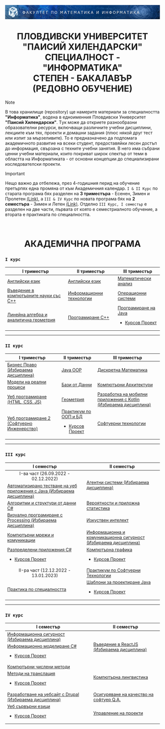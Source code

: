 <img src="https://github.com/rythm-net/PU-Informatics/blob/main/%D0%9C%D0%B0%D1%82%D0%B5%D1%80%D0%B8%D0%B0%D0%BB%D0%B8/fmi_header.png" align="center">

<h1 align="center" class="multiline-title">ПЛОВДИВСКИ УНИВЕРСИТЕТ<br>"ПАИСИЙ ХИЛЕНДАРСКИ"<br>СПЕЦИАЛНОСТ - "ИНФОРМАТИКА"<br>СТЕПЕН - БАКАЛАВЪР<br>(РЕДОВНО ОБУЧЕНИЕ)</h1>

> [!NOTE]
> В това хранилище (repository) ще намерите материали за специалността **"Информатика"**, водена в едноименния Пловдивски Университет **"Паисий Хилендарски"**. Tук може да откриете разнообразни образователни ресурси, включващи различните учебни дисциплини, лекциите към тях, проекти и домашни задания (плюс някой друг тест или изпит за мързеливите). To е предназначено да подпомага академичното развитие на всеки студент, предоставяйки лесен достъп до информация, свързана с техните учебни занятия. В него има събрани ценни учебни материали, които покриват широк спектър от теми в областта на Информатиката - от основни концепции до специализирани изследователски проекти.

> [!IMPORTANT]
> Нещо важно да отбeлежа, през 4-годишния перид на обучение претърпях една промяна от към Aкадемичния календар. ``I & II Kурс`` по старата програма бях разделен на **3 триместъра** - Есенен, Зимен и Пролетен [(Link)](https://github.com/rythm-net/PU-Informatics/blob/main/%D0%9C%D0%B0%D1%82%D0%B5%D1%80%D0%B8%D0%B0%D0%BB%D0%B8/%D0%90%D0%BA%D0%B0%D0%B4%D0%B5%D0%BC%D0%B8%D1%87%D0%BD%D0%B0%20%D0%BF%D1%80%D0%BE%D0%B3%D1%80%D0%B0%D0%BC%D0%B0%20-%20%D0%98%D0%BD%D1%84%D0%BE%D1%80%D0%BC%D0%B0%D1%82%D0%B8%D0%BA%D0%B0%20(%D1%81%D1%82%D0%B0%D1%80%D0%B0).png), а ``III & IV Курс`` по новата програма бях на **2 семестъра** - Зимен и Летен [(Link)](https://github.com/rythm-net/PU-Informatics/blob/main/%D0%9C%D0%B0%D1%82%D0%B5%D1%80%D0%B8%D0%B0%D0%BB%D0%B8/%D0%90%D0%BA%D0%B0%D0%B4%D0%B5%D0%BC%D0%B8%D1%87%D0%BD%D0%B0%20%D0%BF%D1%80%D0%BE%D0%B3%D1%80%D0%B0%D0%BC%D0%B0%20-%20%D0%98%D0%BD%D1%84%D0%BE%D1%80%D0%BC%D0%B0%D1%82%D0%B8%D0%BA%D0%B0%20(%D0%BD%D0%BE%D0%B2%D0%B0).png). Отделно ``III Курс, I семестър`` е разделен на две части, първата от която е семестриалното обучение, а втората е практиката по специалността.

<br>

<h1 align="center">АКАДЕМИЧНА ПРОГРАМА</h1>

### ```I курс```

<table align="center">
    <thead>
        <tr>
            <th>I триместър</th>
            <th>II триместър</th>
            <th>III триместър</th>
        </tr>
    </thead>
    <tbody>
        <tr>
            <td><a href="I курс/I триместър/Английски Език">Английски eзик</a></td>
            <td><a href="I курс/II триместър/Английски език">Английски eзик</a></td>
            <td><a href="I курс/III триместър/Математически анализ">Математически анализ</a></td>
        </tr>
        <tr>
            <td><a href="I курс/I триместър/Въведение в компютърните науки със C++">Въведение в компютърните науки със C++</a></td>
            <td><a href="I курс/II триместър/Информационни технологии">Информационни технологии</a></td>
            <td><a href="I курс/III триместър/Операционни системи">Операционни системи</a></td>
        </tr>
        <tr>
            <td><a href="I курс/I триместър/Линейна алгебра и аналитична геометрия">Линейна алгебра и аналитична геометрия</a></td>
            <td><a href="I курс/II триместър/Програмирaне C++">Програмирaне C++</a></td>
            <td><a href="I курс/III триместър/Програмиране на Java">Програмиране на Java</a>
                <ul>
                  <li><a href="https://github.com/rythm-net/Cats-Programmers">Курсов Проект</a></li>
                </ul>
            </td>
</table>

---

### ```II курс```

<table align="center">
    <thead>
        <tr>
            <th>I триместър</th>
            <th>II триместър</th>
            <th>III триместър</th>
        </tr>
    </thead>
    <tbody>
        <tr>
            <td><a href="II курс/I триместър/Бизнес Право (Избираема дисциплина)">Бизнес Право<br>(Избираема дисциплина)</a></td>
            <td><a href="II курс/II триместър/Java OOP">Java OOP</a></td>
            <td><a href="II курс/III триместър/Дискретна Математика">Дискретна Математика</a></td>
        </tr>
        <tr>
            <td><a href="II курс/I триместър/Модели на реални процеси">Модели на реални процеси</a></td>
            <td><a href="II курс/II триместър/Бази от Данни">Бази от Данни</a></td>
            <td><a href="II курс/III триместър/Компютърни Архитектури">Компютърни Архитектури</a></td>
        </tr>
        <tr>
            <td><a href="II курс/I триместър/Уеб програмиране (HTML, CSS, JS)">Уеб програмиране (HTML, CSS, JS)</a></td>
            <td><a href="II курс/II триместър/Геометрия">Геометрия</a></td>
            <td><a href="II курс/III триместър/Разработка на мобилни приложения с Kotlin (Избираема дисциплина)">Разработка на мобилни приложения с Kotlin (Избираема дисциплина)</a></td>
        </tr>      
        <tr>
            <td><a href="II курс/I триместър/Уеб програмиране 2 (Софтуерно Инженерство)">Уеб програмиране 2 (Софтуерно Инженерство)</a></td>
            <td><a href="II курс/II триместър/Практикум по ООП и БД">Практикум по ООП и БД</a>
                <ul>
                  <li><a href="https://github.com/rythm-net/Cars-Project">Курсов Проект</a></li>
                </ul>
            </td>
            <td><a href="II курс/III триместър/Софтуерни технологии">Софтуерни технологии</a></td>
</table>

---

### ```III курс```

<table align="center">
    <thead>
        <tr>
            <th>I семестър</th>
            <th>II семестър</th>
        </tr></thead>
    <tbody>
        <tr>
            <td align="center">I-ва част (26.09.2022 - 02.12.2022)</td>
            <td rowspan="2"><a href="III курс/II семестър/Агентни системи (Избираема дисциплина)">Агентни системи (Избираема дисциплина)</a></td>
        </tr>
        <tr>
            <td><a href="III курс/I семестър/Автоматизирано тестване на уеб приложения с Java (Избираема дисциплина)">Автоматизирано тестване на уеб приложения с Java (Избираема дисциплина)</a></td>
        </tr>
        <tr>
            <td><a href="https://github.com/rythm-net/PU-Informatics/tree/main/III%20%D0%BA%D1%83%D1%80%D1%81/I%20%D1%81%D0%B5%D0%BC%D0%B5%D1%81%D1%82%D1%8A%D1%80/%D0%90%D0%BB%D0%B3%D0%BE%D1%80%D0%B8%D1%82%D0%BC%D0%B8%20%D0%B8%20%D1%81%D1%82%D1%80%D1%83%D0%BA%D1%82%D1%83%D1%80%D0%B8%20%D0%BE%D1%82%20%D0%B4%D0%B0%D0%BD%D0%BD%D0%B8%20C%23">Алгоритми и структури от данни C#</a></td>
            <td><a href="III курс/II семестър/Вероятности и приложна статистика">Вероятности и приложна статистика</a></td>
        </tr>
        <tr>
            <td><a href="III курс/I семестър/Визуално програмиране с Processing (Избираема дисциплина)">Визуално програмиране с Processing (Избираема дисциплина)</a></td>
            <td><a href="III курс/II семестър/Изкуствен интелект">Изкуствен интелект</a></td>
        </tr>
        <tr>
            <td><a href="III курс/I семестър/Компютърни мрежи и комуникации">Компютърни мрежи и комуникации</a></td>
            <td><a href="III курс/II семестър/Информационна и комуникационна сигурност (Избираема дисциплина)">Информационна и комуникационна сигурност (Избираема дисциплина)</a></td>
        </tr>
        <tr>
            <td><a href="https://github.com/rythm-net/PU-Informatics/tree/main/III%20%D0%BA%D1%83%D1%80%D1%81/I%20%D1%81%D0%B5%D0%BC%D0%B5%D1%81%D1%82%D1%8A%D1%80/%D0%A0%D0%B0%D0%B7%D0%BF%D1%80%D0%B5%D0%B4%D0%B5%D0%BB%D0%B5%D0%BD%D0%B8%20%D0%BF%D1%80%D0%B8%D0%BB%D0%BE%D0%B6%D0%B5%D0%BD%D0%B8%D1%8F%20C%23">Разпределени приложения C#</a>
                <ul>
                  <li><a href="https://github.com/rythm-net/WebApiJwt/">Курсов Проект</a></li>
                </ul>
            </td>
            <td><a href="III курс/II семестър/Компютърна графика">Компютърна графика</a>
                <ul>
                  <li><a href="https://github.com/rythm-net/Paint-Project/">Курсов Проект</a></li>
                </ul>
            </td>
        </tr>
        <tr>
            <td align="center">II-ра част (12.12.2022 - 13.01.2023)</td>
            <td><a href="III курс/II семестър/Практикум по Софтуерни Технологии">Практикум по Софтуерни Технологии</a></td>
        </tr>
        <tr>
            <td><a href="https://github.com/rythm-net/UFO-game">Практика по специалността</a></td>
            <td><a href="III курс/II семестър/Шаблони за проектиране Java">Шаблони за проектиране Java</a>
                <ul>
                  <li><a href="https://github.com/rythm-net/Easter-Project">Курсов Проект</a></li>
                </ul>
            </td>
        </tr>
    </tbody>
</table>

---

### ```IV курс```

<table align="center">
    <thead>
          <tr>
            <th>I семестър</th>
            <th>II семестър</th>
          </tr>
    </thead>
<tbody>
          <tr>
            <td><a href="IV курс/I семестър/Информационна сигурност (Избираема дисциплина)">Информационна сигурност (Избираема дисциплина)</a></td>
            <td rowspan="2"><a href="IV курс/II семестър/Въведение в ReactJS (Избираема дисциплина)">Въведение в ReactJS (Избираема дисциплина)</a></td>
          </tr>
          <tr>
            <td><a href="https://github.com/rythm-net/PU-Informatics/tree/main/IV%20%D0%BA%D1%83%D1%80%D1%81/I%20%D1%81%D0%B5%D0%BC%D0%B5%D1%81%D1%82%D1%8A%D1%80/%D0%98%D0%BD%D1%84%D0%BE%D1%80%D0%BC%D0%B0%D1%86%D0%B8%D0%BE%D0%BD%D0%BD%D0%BE%20%D0%BC%D0%BE%D0%B4%D0%B5%D0%BB%D0%B8%D1%80%D0%B0%D0%BD%D0%B5%20C%23">Информационно моделиране C#</a>
                <ul>
                  <li><a href="https://github.com/rythm-net/Simple-Drawing">Курсов Проект</a></li>
                </ul>
            </td>            
          </tr>
          <tr>
            <td><a href="IV курс/I семестър/Компютърни числени методи">Компютърни числени методи</a></td>
            <td rowspan="2"><a href="IV курс/II семестър/Компютърна лингвистика">Компютърна лингвистика</a></td>
          </tr>
          <tr>
            <td><a href="IV курс/I семестър/Методи на транслация">Методи на транслация</a>
                <ul>
                  <li><a href="https://github.com/rythm-net/Compiler-Project/tree/main">Курсов Проект</a></li>
                </ul>
            </td>             
          </tr>
          <tr>
            <td><a href="IV курс/I семестър/Разработване на уебсайт с Drupal (Избираема дисциплина)">Разработване на уебсайт с Drupal (Избираема дисциплина)</a></td>
            <td><a href="IV курс/II семестър/Осигуряване на качество на софтуер Q.A">Осигуряване на качество на софтуер Q.A.</a></td>
          </tr>
          <tr>
            <td><a href="IV курс/I семестър/Уеб сървърни езици">Уеб сървърни езици</a>
                <ul>
                  <li><a href="https://github.com/rythm-net/Travel-Agency">Курсов Проект</a></li>
                </ul>
            </td>             
            <td><a href="IV курс/II семестър/Управление на проекти">Управление на проекти</a></td>
          </tr>
</tbody>
</table>

